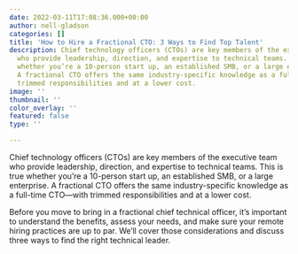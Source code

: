 ```yaml
---
date: 2022-03-11T17:08:36.000+00:00
author: nell-gladson
categories: []
title: 'How to Hire a Fractional CTO: 3 Ways to Find Top Talent'
description: Chief technology officers (CTOs) are key members of the executive team
  who provide leadership, direction, and expertise to technical teams. This is true
  whether you’re a 10-person start up, an established SMB, or a large enterprise.
  A fractional CTO offers the same industry-specific knowledge as a full-time CTO—with
  trimmed responsibilities and at a lower cost.
image: ''
thumbnail: ''
color_overlay: ''
featured: false
type: ''

---
```

Chief technology officers (CTOs) are key members of the executive team who provide leadership, direction, and expertise to technical teams. This is true whether you’re a 10-person start up, an established SMB, or a large enterprise. A fractional CTO offers the same industry-specific knowledge as a full-time CTO—with trimmed responsibilities and at a lower cost.

Before you move to bring in a fractional chief technical officer, it’s important to understand the benefits, assess your needs, and make sure your remote hiring practices are up to par. We’ll cover those considerations and discuss three ways to find the right technical leader.
